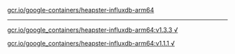 [gcr.io/google-containers/heapster-influxdb-arm64](https://hub.docker.com/r/anjia0532/heapster-influxdb-arm64/tags/) 

----
[gcr.io/google_containers/heapster-influxdb-arm64:v1.3.3 √](https://hub.docker.com/r/anjia0532/heapster-influxdb-arm64/tags/)

[gcr.io/google_containers/heapster-influxdb-arm64:v1.1.1 √](https://hub.docker.com/r/anjia0532/heapster-influxdb-arm64/tags/)

